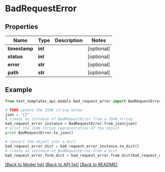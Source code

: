 # BadRequestError


## Properties
Name | Type | Description | Notes
------------ | ------------- | ------------- | -------------
**timestamp** | **int** |  | [optional] 
**status** | **int** |  | [optional] 
**error** | **str** |  | [optional] 
**path** | **str** |  | [optional] 

## Example

```python
from test_templates_api.models.bad_request_error import BadRequestError

# TODO update the JSON string below
json = "{}"
# create an instance of BadRequestError from a JSON string
bad_request_error_instance = BadRequestError.from_json(json)
# print the JSON string representation of the object
print BadRequestError.to_json()

# convert the object into a dict
bad_request_error_dict = bad_request_error_instance.to_dict()
# create an instance of BadRequestError from a dict
bad_request_error_form_dict = bad_request_error.from_dict(bad_request_error_dict)
```
[[Back to Model list]](../README.md#documentation-for-models) [[Back to API list]](../README.md#documentation-for-api-endpoints) [[Back to README]](../README.md)


